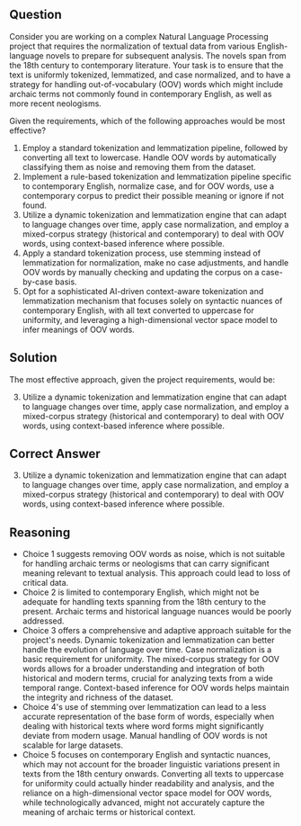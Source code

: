 ## Question
Consider you are working on a complex Natural Language Processing project that requires the normalization of textual data from various English-language novels to prepare for subsequent analysis. The novels span from the 18th century to contemporary literature. Your task is to ensure that the text is uniformly tokenized, lemmatized, and case normalized, and to have a strategy for handling out-of-vocabulary (OOV) words which might include archaic terms not commonly found in contemporary English, as well as more recent neologisms.

Given the requirements, which of the following approaches would be most effective?

1. Employ a standard tokenization and lemmatization pipeline, followed by converting all text to lowercase. Handle OOV words by automatically classifying them as noise and removing them from the dataset.
2. Implement a rule-based tokenization and lemmatization pipeline specific to contemporary English, normalize case, and for OOV words, use a contemporary corpus to predict their possible meaning or ignore if not found.
3. Utilize a dynamic tokenization and lemmatization engine that can adapt to language changes over time, apply case normalization, and employ a mixed-corpus strategy (historical and contemporary) to deal with OOV words, using context-based inference where possible.
4. Apply a standard tokenization process, use stemming instead of lemmatization for normalization, make no case adjustments, and handle OOV words by manually checking and updating the corpus on a case-by-case basis.
5. Opt for a sophisticated AI-driven context-aware tokenization and lemmatization mechanism that focuses solely on syntactic nuances of contemporary English, with all text converted to uppercase for uniformity, and leveraging a high-dimensional vector space model to infer meanings of OOV words.

## Solution
The most effective approach, given the project requirements, would be:

3. Utilize a dynamic tokenization and lemmatization engine that can adapt to language changes over time, apply case normalization, and employ a mixed-corpus strategy (historical and contemporary) to deal with OOV words, using context-based inference where possible.

## Correct Answer
3. Utilize a dynamic tokenization and lemmatization engine that can adapt to language changes over time, apply case normalization, and employ a mixed-corpus strategy (historical and contemporary) to deal with OOV words, using context-based inference where possible.

## Reasoning
- Choice 1 suggests removing OOV words as noise, which is not suitable for handling archaic terms or neologisms that can carry significant meaning relevant to textual analysis. This approach could lead to loss of critical data.
- Choice 2 is limited to contemporary English, which might not be adequate for handling texts spanning from the 18th century to the present. Archaic terms and historical language nuances would be poorly addressed.
- Choice 3 offers a comprehensive and adaptive approach suitable for the project's needs. Dynamic tokenization and lemmatization can better handle the evolution of language over time. Case normalization is a basic requirement for uniformity. The mixed-corpus strategy for OOV words allows for a broader understanding and integration of both historical and modern terms, crucial for analyzing texts from a wide temporal range. Context-based inference for OOV words helps maintain the integrity and richness of the dataset.
- Choice 4's use of stemming over lemmatization can lead to a less accurate representation of the base form of words, especially when dealing with historical texts where word forms might significantly deviate from modern usage. Manual handling of OOV words is not scalable for large datasets.
- Choice 5 focuses on contemporary English and syntactic nuances, which may not account for the broader linguistic variations present in texts from the 18th century onwards. Converting all texts to uppercase for uniformity could actually hinder readability and analysis, and the reliance on a high-dimensional vector space model for OOV words, while technologically advanced, might not accurately capture the meaning of archaic terms or historical context.